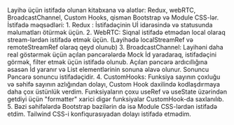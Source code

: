 Layihə üçün istifadə olunan kitabxana və alətlər: Redux, webRTC, BroadcastChannel, Custom Hooks, qismən Bootstrap və Module CSS-lər.
İstifadə məqsədləri: 1. Redux : İstifadəçinin Uİ idarəsində və statusunda məlumatları ötürmək üçün. 2. WebRTC: Siqnal istifadə etmədən local olaraq stream-lərdən istifadə etmək üçün. (Layihədə localStreamRef və remoteStreamRef olaraq qeyd olunub) 3. BroadcastChannel: Layihəni daha real göstərmək üçün açılan pəncərələrdə Mock İd yaradaraq, istifadəçini görmək, filter etmək üçün istifadə olunub. Açılan pəncərə ardıcıllığına əsasən İd yaranır və List elementlərinin sonuna əlavə olunur. Sonuncu Pəncərə sonuncu istifadəçidir. 4. CustomHooks: Funksiya sayının çoxluğu və səhifə sayının azlığından dolayı, Custom Hook daxilində kodlaşdırmaya daha çox üstünlük verdim. Funksiyaların çoxu useRef və useState üzərindən getdiyi üçün "formatter" xarici digər funksiyalar CustomHook-da saxlanılıb. 5. Bəzi səhifələrdə Bootstrap bəzilərin də isə Module CSS-lərdən istifadə etdim. Tailwind CSS-i konfiqurasıyadan dolayı istifadə etmədim.
